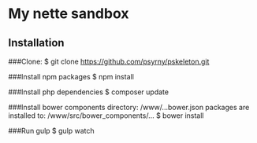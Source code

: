 My nette sandbox
=======================

Installation
--------------
###Clone:
	$ git clone https://github.com/psyrny/pskeleton.git

###Install npm packages
	$ npm install

###Install php dependencies
	$ composer update

###Install bower components
	directory: /www/...bower.json
	packages are installed to: /www/src/bower_components/...
	$ bower install

###Run gulp
	$ gulp watch